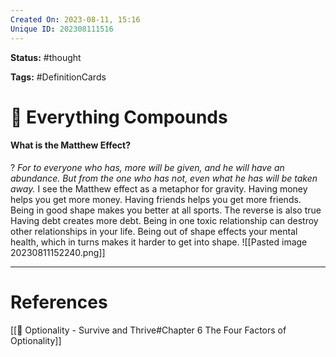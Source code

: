 ```yaml
---
Created On: 2023-08-11, 15:16
Unique ID: 202308111516
---
```

**Status:** #thought 

**Tags:**  #DefinitionCards 

# 📶 Everything Compounds

#### What is the Matthew Effect? 
?
*For to everyone who has, more will be given, and he will have an abundance. But from the one who has not, even what he has will be taken away.*
I see the Matthew effect as a metaphor for gravity. Having money helps you get more money. Having friends helps you get more friends. Being in good shape makes you better at all sports. 
The reverse is also true
Having debt creates more debt. Being in one toxic relationship can destroy other relationships in your life. Being out of shape effects your mental health, which in turns makes it harder to get into shape.
![[Pasted image 20230811152240.png]]
<!--SR:!2023-08-28,1,230-->


---
# References
[[📗 Optionality - Survive and Thrive#Chapter 6 The Four Factors of Optionality]]
